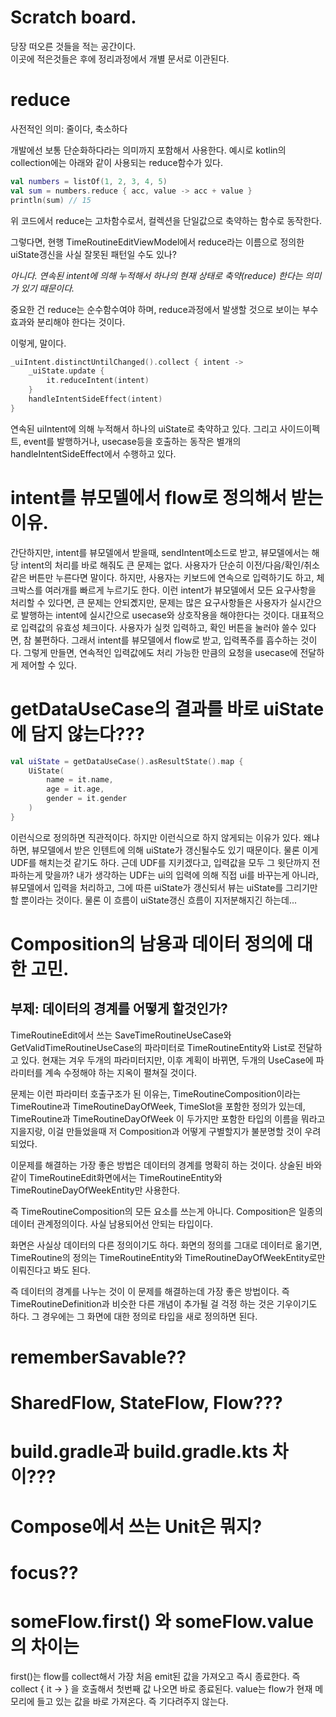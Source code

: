 # Scratch board.
당장 떠오른 것들을 적는 공간이다.  
이곳에 적은것들은 후에 정리과정에서 개별 문서로 이관된다.

# reduce
사전적인 의미: 줄이다, 축소하다

개발에선 보통 단순화하다라는 의미까지 포함해서 사용한다.
예시로 kotlin의 collection에는 아래와 같이 사용되는 reduce함수가 있다.
```kotlin
val numbers = listOf(1, 2, 3, 4, 5)
val sum = numbers.reduce { acc, value -> acc + value }
println(sum) // 15
```
위 코드에서 reduce는 고차함수로서, 컬렉션을 단일값으로 축약하는 함수로 동작한다.

그렇다면, 현행 TimeRoutineEditViewModel에서 reduce라는 이름으로 정의한 
uiState갱신을 사실 잘못된 패턴일 수도 있나?

*아니다. 연속된 intent에 의해 누적해서 하나의 현재 상태로 축약(reduce) 한다는 의미가 있기 때문이다.*

중요한 건 reduce는 순수함수여야 하며,
reduce과정에서 발생할 것으로 보이는 부수효과와 분리해야 한다는 것이다.

이렇게, 말이다.
```kotlin
_uiIntent.distinctUntilChanged().collect { intent ->
    _uiState.update {
        it.reduceIntent(intent)
    }
    handleIntentSideEffect(intent)
}
```
연속된 uiIntent에 의해 누적해서 하나의 uiState로 축약하고 있다.
그리고 사이드이펙트, event를 발행하거나, usecase등을 호출하는 동작은 
별개의 handleIntentSideEffect에서 수행하고 있다.

# intent를 뷰모델에서 flow로 정의해서 받는 이유.
간단하지만, intent를 뷰모델에서 받을때, sendIntent메소드로 받고,
뷰모델에서는 해당 intent의 처리를 바로 해줘도 큰 문제는 없다.
사용자가 단순히 이전/다음/확인/취소 같은 버튼만 누른다면 말이다.
하지만, 사용자는 키보드에 연속으로 입력하기도 하고,
체크박스를 여러개를 빠르게 누르기도 한다. 
이런 intent가 뷰모델에서 모든 요구사항을 처리할 수 있다면, 큰 문제는 안되곘지만,
문제는 많은 요구사항들은 사용자가 실시간으로 발행하는 intent에 실시간으로 usecase와 상호작용을 해야한다는 것이다.
대표적으로 입력값의 유효성 체크이다.
사용자가 실컷 입력하고, 확인 버튼을 눌러야 쓸수 있다면,
참 불편하다.
그래서 intent를 뷰모델에서 flow로 받고, 입력폭주를 흡수하는 것이다.
그렇게 만들면, 연속적인 입력값에도 처리 가능한 만큼의 요청을 usecase에 전달하게 제어할 수 있다.


# getDataUseCase의 결과를 바로 uiState에 담지 않는다???
```kotlin
val uiState = getDataUseCase().asResultState().map {
    UiState(
        name = it.name,
        age = it.age,
        gender = it.gender
    )
}
```
이런식으로 정의하면 직관적이다.
하지만 이런식으로 하지 않게되는 이유가 있다.
왜냐하면, 뷰모델에서 받은 인텐트에 의해 uiState가 갱신될수도 있기 때문이다.
물론 이게 UDF를 해치는것 같기도 하다.
근데 UDF를 지키겠다고, 입력값을 모두 그 윗단까지 전파하는게 맞을까?
내가 생각하는 UDF는 ui의 입력에 의해 직접 ui를 바꾸는게 아니라, 뷰모델에서 입력을 처리하고,
그에 따른 uiState가 갱신되서 뷰는 uiState를 그리기만 할 뿐이라는 것이다.
물론 이 흐름이 uiState갱신 흐름이 지저분해지긴 하는데...

# Composition의 남용과 데이터 정의에 대한 고민.
## 부제: 데이터의 경계를 어떻게 할것인가?

TimeRoutineEdit에서 쓰는
SaveTimeRoutineUseCase와
GetValidTimeRoutineUseCase의 파라미터로
TimeRoutineEntity와 List<DayOfWeek>로 전달하고 있다.
현재는 겨우 두개의 파라미터지만,
이후 계획이 바뀌면, 두개의 UseCase에 파라미터를 계속 수정해야 하는
지옥이 펼쳐질 것이다.

문제는 이런 파라미터 호출구조가 된 이유는,
TimeRoutineComposition이라는
TimeRoutine과 TimeRoutineDayOfWeek, TimeSlot을
포함한 정의가 있는데,
TimeRoutine과 TimeRoutineDayOfWeek
이 두가지만 포함한 타입의 이름을 뭐라고 지을지랑,
이걸 만들었을때 저 Composition과 어떻게 구별할지가 불분명할 것이 우려되었다.

이문제를 해결하는 가장 좋은 방법은 데이터의 경계를 명확히 하는 것이다.
상술된 바와 같이 TimeRoutineEdit화면에서는
TimeRoutineEntity와 TimeRoutineDayOfWeekEntity만
사용한다.

즉 TimeRoutineComposition의 모든 요소를 쓰는게 아니다.
Composition은 일종의 데이터 관계정의이다.
사실 남용되어선 안되는 타입이다.

화면은 사실상 데이터의 다른 정의이기도 하다.
화면의 정의를 그대로 데이터로 옮기면,
TimeRoutine의 정의는
TimeRoutineEntity와 TimeRoutineDayOfWeekEntity로만
이뤄진다고 봐도 된다.

즉 데이터의 경계를 나누는 것이
이 문제를 해결하는데 가장 좋은 방법이다.
즉 TimeRoutineDefinition과 비슷한 다른 개념이 추가될 걸
걱정 하는 것은 기우이기도 하다.
그 경우에는 그 화면에 대한 정의로 타입을 새로 정의하면 된다.

# rememberSavable??

# SharedFlow, StateFlow, Flow???

# build.gradle과 build.gradle.kts 차이???

# Compose에서 쓰는 Unit은 뭐지?

# focus??

# someFlow.first() 와 someFlow.value의 차이는
first()는 flow를 collect해서 가장 처음 emit된 값을 가져오고 즉시 종료한다.
즉 collect { it -> } 을 호출해서 첫번째 값 나오면 바로 종료된다.
value는 flow가 현재 메모리에 들고 있는 값을 바로 가져온다.
즉 기다려주지 않는다.